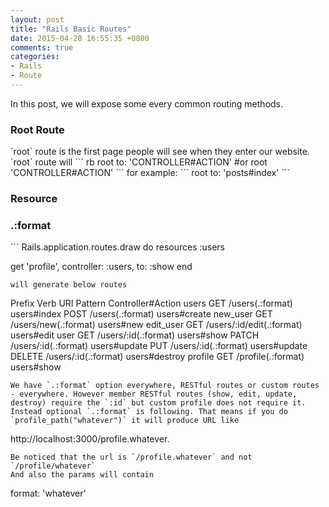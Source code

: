 ```yaml
---
layout: post
title: "Rails Basic Routes"
date: 2015-04-28 16:55:35 +0800
comments: true
categories: 
- Rails
- Route
---
```

In this post, we will expose some every common routing methods.

<h3>Root Route</h3>
`root` route is the first page people will see when they enter our website. `root` route will
``` rb
root to: 'CONTROLLER#ACTION' #or 
root 'CONTROLLER#ACTION'
```
for example:
```
root to: 'posts#index'
```
<h3>Resource</h3>

<h3>.:format</h3>
```
Rails.application.routes.draw do
  resources :users

  get 'profile', controller: :users, to: :show
end
```
will generate below routes
```
   Prefix Verb   URI Pattern               Controller#Action
    users GET    /users(.:format)          users#index
          POST   /users(.:format)          users#create
 new_user GET    /users/new(.:format)      users#new
edit_user GET    /users/:id/edit(.:format) users#edit
     user GET    /users/:id(.:format)      users#show
          PATCH  /users/:id(.:format)      users#update
          PUT    /users/:id(.:format)      users#update
          DELETE /users/:id(.:format)      users#destroy
  profile GET    /profile(.:format)        users#show
```
We have `.:format` option everywhere, RESTful routes or custom routes - everywhere. However member RESTful routes (show, edit, update, destroy) require the `:id` but custom profile does not require it. Instead optional `.:format` is following. That means if you do `profile_path("whatever")` it will produce URL like 
```
http://localhost:3000/profile.whatever.
```
Be noticed that the url is `/profile.whatever` and not `/profile/whatever`
And also the params will contain
```
format: 'whatever'
```

